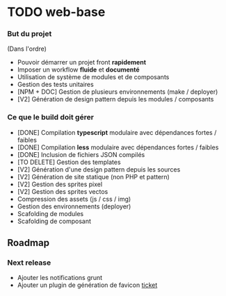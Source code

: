 # TODO web-base

### But du projet

(Dans l'ordre)

- Pouvoir démarrer un projet front **rapidement**
- Imposer un workflow **fluide** et **documenté**
- Utilisation de système de modules et de composants
- Gestion des tests unitaires
- [NPM + DOC] Gestion de plusieurs environnements (make / deployer)
- [V2] Génération de design pattern depuis les modules / composants


### Ce que le build doit gérer

- [DONE] Compilation **typescript** modulaire avec dépendances fortes / faibles
- [DONE] Compilation **less** modulaire avec dépendances fortes / faibles
- [DONE] Inclusion de fichiers JSON compilés
- [TO DELETE] Gestion des templates
- [V2] Génération d'une design pattern depuis les sources
- [V2] Génération de site statique (non PHP et pattern)
- [V2] Gestion des sprites pixel
- [V2] Gestion des sprites vectos
- Compression des assets (js / css / img)
- Gestion des environnements (deployer)
- Scafolding de modules
- Scafolding de composant


## Roadmap

### Next release

- Ajouter les notifications grunt
- Ajouter un plugin de génération de favicon [ticket](https://github.com/solid-js/web-base/issues/1)
